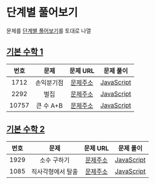 # 단계별 풀어보기

문제를 [단계별 풀어보기](https://www.acmicpc.net/step)를 토대로 나열

## [기본 수학 1](https://www.acmicpc.net/step/8)

| 번호  |    문제    |                     문제 URL                      |                   문제 풀이                    |
| :---: | :--------: | :-----------------------------------------------: | :--------------------------------------------: |
| 1712  | 손익분기점 | [문제주소](https://www.acmicpc.net/problem/1712)  | [JavaScript](./기본_수학_1/1712-손익분기점.js) |
| 2292  |    벌집    | [문제주소](https://www.acmicpc.net/problem/2292)  |    [JavaScript](./기본_수학_1/2292-벌집.js)    |
| 10757 | 큰 수 A+B  | [문제주소](https://www.acmicpc.net/problem/10757) | [JavaScript](./기본_수학_1/10757-큰_수_A+B.js) |

## [기본 수학 2](https://www.acmicpc.net/step/10)

| 번호 |       문제        |                     문제 URL                     |                       문제 풀이                       |
| :--: | :---------------: | :----------------------------------------------: | :---------------------------------------------------: |
| 1929 |    소수 구하기    | [문제주소](https://www.acmicpc.net/problem/1929) |    [JavaScript](./기본_수학_2/1929-소수_구하기.js)    |
| 1085 | 직사각형에서 탈출 | [문제주소](https://www.acmicpc.net/problem/1085) | [JavaScript](./기본_수학_2/1085-직사각형에서_탈출.js) |
